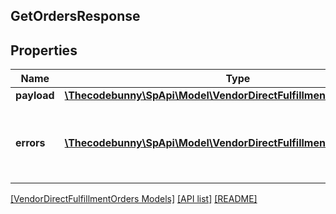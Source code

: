 ## GetOrdersResponse

## Properties

Name | Type | Description | Notes
------------ | ------------- | ------------- | -------------
**payload** | [**\Thecodebunny\SpApi\Model\VendorDirectFulfillmentOrders\OrderList**](OrderList.md) |  | [optional]
**errors** | [**\Thecodebunny\SpApi\Model\VendorDirectFulfillmentOrders\Error[]**](Error.md) | A list of error responses returned when a request is unsuccessful. | [optional]

[[VendorDirectFulfillmentOrders Models]](../) [[API list]](../../Api) [[README]](../../../README.md)
